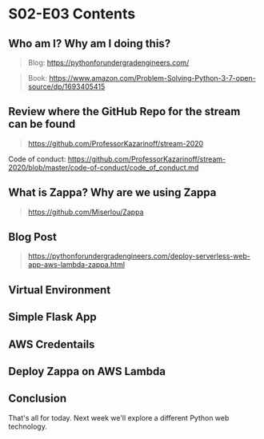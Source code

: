 # S02-E03 Contents

## Who am I? Why am I doing this?

 > Blog: https://pythonforundergradengineers.com/

 > Book: https://www.amazon.com/Problem-Solving-Python-3-7-open-source/dp/1693405415

## Review where the GitHub Repo for the stream can be found

 > https://github.com/ProfessorKazarinoff/stream-2020

Code of conduct: https://github.com/ProfessorKazarinoff/stream-2020/blob/master/code-of-conduct/code_of_conduct.md


## What is Zappa? Why are we using Zappa

 > https://github.com/Miserlou/Zappa

## Blog Post

 > https://pythonforundergradengineers.com/deploy-serverless-web-app-aws-lambda-zappa.html

## Virtual Environment

## Simple Flask App

## AWS Credentails

## Deploy Zappa on AWS Lambda

## Conclusion

That's all for today. Next week we'll explore a different Python web technology.
